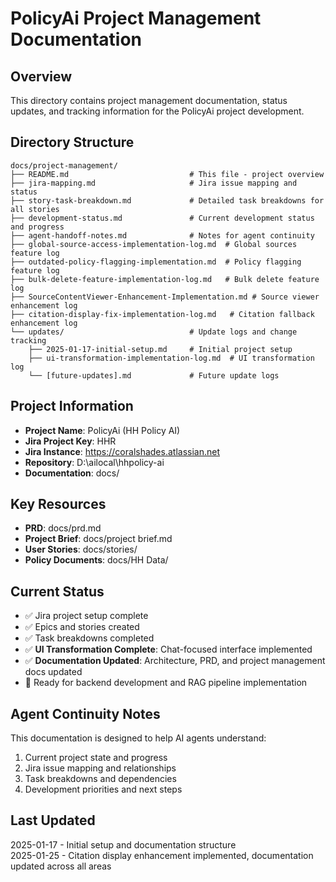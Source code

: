 # PolicyAi Project Management Documentation

## Overview
This directory contains project management documentation, status updates, and tracking information for the PolicyAi project development.

## Directory Structure
```
docs/project-management/
├── README.md                           # This file - project overview
├── jira-mapping.md                     # Jira issue mapping and status
├── story-task-breakdown.md             # Detailed task breakdowns for all stories
├── development-status.md               # Current development status and progress
├── agent-handoff-notes.md              # Notes for agent continuity
├── global-source-access-implementation-log.md  # Global sources feature log
├── outdated-policy-flagging-implementation.md  # Policy flagging feature log
├── bulk-delete-feature-implementation-log.md   # Bulk delete feature log
├── SourceContentViewer-Enhancement-Implementation.md # Source viewer enhancement log
├── citation-display-fix-implementation-log.md   # Citation fallback enhancement log
└── updates/                            # Update logs and change tracking
    ├── 2025-01-17-initial-setup.md     # Initial project setup
    ├── ui-transformation-implementation-log.md  # UI transformation log
    └── [future-updates].md             # Future update logs
```

## Project Information
- **Project Name**: PolicyAi (HH Policy AI)
- **Jira Project Key**: HHR
- **Jira Instance**: https://coralshades.atlassian.net
- **Repository**: D:\ailocal\hhpolicy-ai
- **Documentation**: docs/

## Key Resources
- **PRD**: docs/prd.md
- **Project Brief**: docs/project brief.md
- **User Stories**: docs/stories/
- **Policy Documents**: docs/HH Data/

## Current Status
- ✅ Jira project setup complete
- ✅ Epics and stories created  
- ✅ Task breakdowns completed
- ✅ **UI Transformation Complete**: Chat-focused interface implemented
- ✅ **Documentation Updated**: Architecture, PRD, and project management docs updated
- 🔄 Ready for backend development and RAG pipeline implementation

## Agent Continuity Notes
This documentation is designed to help AI agents understand:
1. Current project state and progress
2. Jira issue mapping and relationships
3. Task breakdowns and dependencies
4. Development priorities and next steps

## Last Updated

2025-01-17 - Initial setup and documentation structure  
2025-01-25 - Citation display enhancement implemented, documentation updated across all areas
